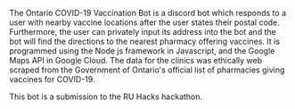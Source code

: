 The Ontario COVID-19 Vaccination Bot is a discord bot which responds to a user with nearby vaccine locations after the user states their postal code. Furthermore, the user can privately input its address into the bot and the bot will find the directions to the nearest pharmacy offering vaccines. It is programmed using the Node js framework in Javascript, and the Google Maps API in Google Cloud. The data for the clinics was ethically web scraped from the Government of Ontario's official list of pharmacies giving vaccines for COVID-19.

This bot is a submission to the RU Hacks hackathon.
